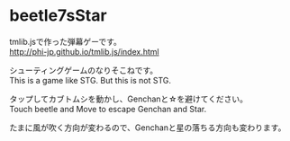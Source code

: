 # beetle7sStar

tmlib.jsで作った弾幕ゲーです。  
http://phi-jp.github.io/tmlib.js/index.html  

シューティングゲームのなりそこねです。  
This is a game like STG. But this is not STG.  

タップしてカブトムシを動かし、Genchanと☆を避けてください。  
Touch beetle and Move to escape Genchan and Star.  

たまに風が吹く方向が変わるので、Genchanと星の落ちる方向も変わります。  
